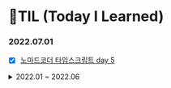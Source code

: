 # 🌱TIL (Today I Learned)

### 2022.07.01

- [x] [노마드코더 타입스크립트 day 5](./typescript/노마드코더/Day5.md)

<details>
<summary>2022.01 ~ 2022.06</summary>
<div markdown="1">

### 2022.06.30

- [x] [노마드코더 타입스크립트 day 4](./typescript/노마드코더/Day4.md)
- [x] [생활코딩 React](./react/생활코딩)

### 2022.06.29


- [x] [노마드코더 타입스크립트 day 3](./typescript/노마드코더/Day3.md)
- [x] [생활코딩 React](./react/생활코딩)

### 2022.06.28

- [x] [노마드코더 타입스크립트 day 2](./typescript/노마드코더/Day2.md)
- [x] [생활코딩 React](./react/생활코딩)

### 2022.06.27


- [x] [노마드코더 타입스크립트 day 1](./typescript/노마드코더/Day1.md)
- [x] [생활코딩 React](./react/생활코딩)

### 2022.06.26

- [x] [파이썬 문제 풀기 / SWEA 1952](./SWEA/1952)

### 2022.06.25
- [x] [파이썬 문제 풀기/ SWEA 1767](./SWEA/1767)

### 2022.06.23
- [x] 리액트 공부 시작

--  방학 --

### 2022.06.04

- [x] 이코테 구현 문제 풀기

-- 프로젝트 기간 --

### 2022.05.11

- [x] [이코테 그래프 이론 문제 풀기](./이코테/GRAPH/)

### 2022.05.10

- [x] [이코테 그래프 이론](./이코테/GRAPH/그래프 이론.md)

### 2022.05.07

- [ ] 다익스트라 알고리즘 

### 2022.05.03

- [x] javascript music search app 만들기

### 2022.05.02

- [x] 다익스트라 공부

### 2022.05.01

- [x] 자바스크립트 공부

### 2022.04.30

- [x] DP 문제 풀기

### 2022.04.29

- [ ] 정보처리기사 실기

### 2022.04.28

- [x] 로또 페이지 제작
- [ ] 정보처리기사 실기

### 2022.04.27

- [x] 정보처리기사 실기 3단원
- [x] 이코테 문제 풀기

### 2022.04.26

- [x] 정보처리기사 실기 2단원

### 2022.04.25

- [x] 정보처리기사 실기 1단원 단원종합문제

### 2022.04.24

- [x] Django RESTful API 정리

### 2022.04.23

- [x] 오늘의 메뉴 프로젝트
- [x] 정보처리기사 실기

### 2022.04.22

- [x] 장고 공부

### 2022.04.21

- [x] 정보처리기사 실기
- [x] 장고 프로젝트 구현 연습

### 2022.04.20

- [x] 정보처리기사 실기

### 2022.04.19

- [x] 정보처리기사 실기

### 2022.04.18

- [x] 카카오 문제 풀기

### 2022.04.17

- [x] 오늘의 메뉴 프로젝트
- [x] DB 공부

### 2022.04.16

- [x] 오늘의 메뉴 프로젝트
- [x] 이코테 문제 풀기

### 2022.04.15

- [x] 장고 프로젝트

### 2022.04.14

- [x] 장고 공부
- [x] 정보처리기사

### 2022.04.13

- [x] 이코테 - 구현 파트
- [x] 정처기

### 2022.04.12

- [x] netlify 호스팅 방법 공부하기

### 2022.04.11

- [x] 정처기 공부
- [x] 장고 프젝 공부

### 2022.04.10

- [x] 정처기 실기 공부
- [x] 자바스크립트, 장고 정리

### 2022.04.09

- [x] 자바스크립트 공부

### 2022.04.08

- [x] 장고 공부
- [x] 정처기 실기 공부

### 2022.04.07

- [x] 백준 문제풀기
- [x] 정처기 실기 공부

### 2022.04.06

- [x] 정처기 실기 공부
- [x] 자바스크립트 프로젝트
- [x] 백준

### 2022.04.05

- [x] 정처기 실기 공부
- [x] 그리디 문제 풀기(이코테)
- [x] 자바스크립트 프로젝트

### 2022.04.04

- [x] DFS/BFS 문제 풀기(이코테)
- [x] 정처기 실기 공부

### 2022.04.03

- [x] 트리 공부
- [x] DFS/ BFS 정리하기

### 2022.04.02

- [x] 이코테 문제풀기

### 2022.04.01

- [ ] 정처기 공부
- [x] 이코테 문제풀기
- [x] 자바스크립트 공부

### 2022.03.31

- [x] 이코테 문제풀기
- [x] 정처기 공부
- [x] 자바스크립트 공부

### 2022.03.30

- [x] 이코테 문제풀기-DFS/BFS
- [x] 정처기 공부-서버 프로그램 구현
- [x] 자바스크립트 공부
- [x] 백준 문제 풀기

### 2022.03.29

- [x] 이코테 공부-이진탐색
- [x] 정처기 공부-SQL응용

### 2022.03.28

- [x] [백준 문제풀기](./baekjoon/20055/)

### 2022.03.27

- [x] 시간복잡도 관련 공부

### 2022.03.26

- [x] 자바 공부
- [x] 이코테 공부

### 2022.03.25

- [x] SWEA 문제 풀기
- [ ] 자바 공부

### 2022.03.24

- [x] 코테 대비
- [x] 자바스크립트 공부

### 2022.03.22

- [x] VanillaJs 공부
- [x] 이코테 공부
- [ ] sqld 공부

### 2022.03.21

- [ ] 이코테
- [x] 자소서 작성
- [x] 포트폴리오 수정
- [x] 정보처리기사 실기 강의 듣기

### 2022.03.20

- [x] 장고 공부

### 2022.03.19

- [x] 자바 스크립트 공부

### 2022.03.18

- [x] c++ 공부 및 백준 문제 풀기

### 2022.03.17

- [x] 이코테 DFS&BFS 공부하기 문제풀기
- [x] Tree 공부

### 2022.03.16

- [x] [이코테 DFS&BFS 공부하기 문제풀기](./이코테/DFS_BFS/)
- [x] 정보처리기사 실기 공부(1-2까지)
- [x] Tree 공부
- [x] 백준 문제 풀기

### 2022.03.15

- [x] 백준 문제 풀기(17626)

### 2022.03.14

- [x] 백준 문제 풀기

### 2022.03.13

- [x] 백준 문제 풀기

### 2022.03.12

- [x] 백준 문제 풀기

### 2022.03.11

- [x] 백준 문제 풀기

### 2022.03.10

- [x] 장고 정리

### 2022.03.09

- [x] 장고 정리

### 2022.03.08

- [x] 바닐라 JS 공부
- [x] 백준문제 풀기

### 2022.03.07

- [x] 바닐라 JS 공부
- [x] 백준문제 풀기

### 2022.03.06

- [x] math 라이브러리 공부

### 2022.03.05

- [x] 정보처리기사 공부

### 2022.03.04

- [x] 장고 프로젝트

### 2022.03.03

- [x] 정보처리기사 공부
- [x] 달팽이 구현 / 백준

### 2022.03.02

- [x] 정보처리기사 공부
- [x] 퀵소트 구현

### 2022.03.01

- [x] 정보처리기사 5단원 공부

### 2022.02.28

- [x] 정보처리기사 5단원 공부

### 2022.02.27

- [x] 백준 문제 한개 풀기

### 2022.02.25

- [x] 백준 문제 한개 풀기

### 2022.02.24

- [x] 정처기 4단원 문제 풀기

### 2022.02.23

- [x] 정처기 20년 2회 풀기
- [x] [백트래킹 복습](./algorithm/backtracking.md)

### 2022.02.22

- [x] [정처기 4단원](./정보처리기사/4단원.md)
- [x] 정처기 20년 3회 풀기

### 2022.02.21

- [x] 백준 문제 풀기
- [x] [정처기 5단원](./정보처리기사/5단원.md)

### 2022.02.20

- [x] [알고리즘 정리](./algorithm/code/)

### 2022.02.19

- [x] [정처기 3단원](./정보처리기사/3단원.md)

### 2022.02.18

- [x] 정처기 3,4단원 풀기

### 2022.02.17

- [x] [정처기 2단원](./정보처리기사/2단원.md)

### 2022.02.16

- [ ] 알고리즘 정리
- [x] 정처기 2단원 풀고 정리

### 2022.02.15

- [x] [정처기 1단원 정리](./정보처리기사/1단원.md)
- [ ] 알고리즘 정리

### 2022. 02.14

- [ ] 정처기

### 2022.02.13

- [x] 정처기
- [x] [부트스트랩 정리](./web/web_02.md)

### 2022.02.12

- [ ] 정처기
- [x] [HTML/CSS 정리](./web/web_01.md)
- [ ] [부트스트랩 정리](./web/web_02.md)
- [ ] 백준 문제 푼거 정리
- [ ] SWEA 문제 푼거 정리
- [x] web portfolio 만들기

### 2022.02.11

- [x] 정처기

### 2022.02.10

- [x] 정처기
- [x] 백준 문제 풀기

### 2022.02.09

- [x] 정처기

### 2022.02.08

- [x] 정처기

### 2022.02.07

- [x] 정처기

### 2022.02.06

- [x] 정처기
- [ ] HTML.CSS 정리

### 2022.02.05

- [x] 정처기

### 2022.02.04

- [ ] HTML, CSS 내용 정리
- [x] 정처기
- [x] 실습 풀어보기

### 2022.02.03

- [x] 백준 문제
- [x] 파이썬 공부

### 2022.02.02

- [x] 백준 문제

### 2022.02.01

- [x] 백준 문제

### 2022.01.31

- [x] 백준 문제
- [ ] 정처기

### 2022.01.30

- [x] 백준 문제 정리
- [x] 정처기

### 2022.01.29

- [ ] 정처기 
- [x] 백준문제

### 2022.01.28

- [x] 정처기 2회독 시작- 1단원 1소단원 읽기
- [x] 백준 문제 풀기

### 2022.01.27

- [x] IM 문제 풀기 -> 다른 백준문제 풀기
- [x] 정처기 공부
- [ ] 주피터 노트북 정리

### 2022.01.26

- [x] 파이썬 정리
  - [x] [python_07](python/python_07.md)
  - [x] [python_04](python/python_04.md)
- [x] 정처기 공부
- [ ] 주피터 노트북 정리
- [x] IM 문제 풀기

### 2022.01.25

- [x] 주피터 노트북 정리
- [x] 정처기 공부

### 2022.01.24

- [x] 정처기 공부
- [x] 백준 문제 풀기
  - [x] [1929](baekjoon/1929.md)
  - [x] [11653](baekjoon/11653.md)
- [x] 오늘 배운 파이썬 복습
  - [x] [python_05](python/python_05.md)

### 2022.01.23

- [x] 정처기 공부
- [x] 백준 문제 3개 풀기
- [x] 월말 평가 예제 풀기

### 2022.01.22

- [x] 정처기 공부

### 2022.01.21

- [x] 정처기 공부

### 2022.01.20

- [ ] 함수 파트 정리
  - [x] [python_03](python/python_03.md)
  - [ ] [python_04](python/python_04.md)
- [x] 문제 3 풀기
- [x] 정처기 학습(1단원 1~3 소단원)

### 2022.01.19

- [x] 오늘 배운 내용 정리
  - [x] [python_03](python/python_03.md)

- [x] 주피터 노트북 정리

### 2022.01.18

- [x] 주피터 노트북 정리
- [ ] 오늘 배운 내용 정리
- [ ] 파이썬 내용 정리
  - [ ] [python_01](python/python_01.md) -> 패킹/ 언패킹 부터 다시
  - [x] [python_02](python/python_02.md)

### 2022.01.17

- [ ] [파이썬 프로그래밍 기초 문제 풀이 수정](python/SW_Expert_Academy/SW_Expert_Academy_python.md)
  - [x] 회문 [::-1] 수정
  - [ ] 함수 파트 재귀로 수정
- [ ] [개념정리 수정](python/SW_Expert_Academy/SW_Expert_Academy_python_study.md)
  - [x] [::-1] 
  - [x] 재귀함수
  - [ ] 패킹/ 언패킹 -> 좀 더 공부해야할 듯
- [ ] 파이썬 내용 정리
  - [ ] [python_01](python/python_01.md) -> 패킹/ 언패킹 부터 다시
  - [ ] [python_02](python/python_02.md)
- [x] homework / workshop 제출

### 2022.01.16

- [x] [파이썬 프로그래밍 기초 문제 풀이](python/SW_Expert_Academy/SW_Expert_Academy_python.md)
- [x] [개념 정리](python/SW_Expert_Academy/SW_Expert_Academy_python_study.md)

### 2022.01.15

- [x] 자바 프로그래밍 강의 수강 3개

### 2022.01.13

- [x] [CLI](startcamp/CLI.md)
- [x] [Markdown](startcamp/markdown.md)
- [x] [Git](startcamp/git.md)

</div>
</details>
